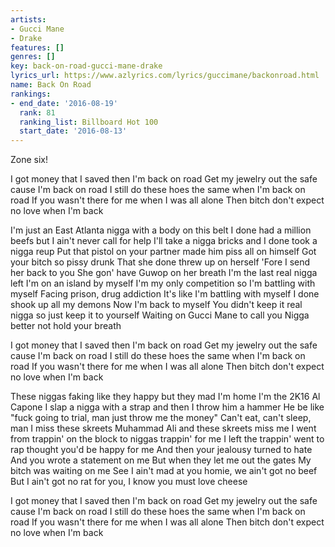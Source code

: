 ```yaml
---
artists:
- Gucci Mane
- Drake
features: []
genres: []
key: back-on-road-gucci-mane-drake
lyrics_url: https://www.azlyrics.com/lyrics/guccimane/backonroad.html
name: Back On Road
rankings:
- end_date: '2016-08-19'
  rank: 81
  ranking_list: Billboard Hot 100
  start_date: '2016-08-13'
---
```



Zone six!


I got money that I saved then I'm back on road
Get my jewelry out the safe cause I'm back on road
I still do these hoes the same when I'm back on road
If you wasn't there for me when I was all alone
Then bitch don't expect no love when I'm back


I'm just an East Atlanta nigga with a body on this belt
I done had a million beefs but I ain't never call for help
I'll take a nigga bricks and I done took a nigga reup
Put that pistol on your partner made him piss all on himself
Got your bitch so pissy drunk
That she done threw up on herself
'Fore I send her back to you
She gon' have Guwop on her breath
I'm the last real nigga left
I'm on an island by myself
I'm my only competition so I'm battling with myself
Facing prison, drug addiction
It's like I'm battling with myself
I done shook up all my demons
Now I'm back to myself
You didn't keep it real nigga so just keep it to yourself
Waiting on Gucci Mane to call you
Nigga better not hold your breath


I got money that I saved then I'm back on road
Get my jewelry out the safe cause I'm back on road
I still do these hoes the same when I'm back on road
If you wasn't there for me when I was all alone
Then bitch don't expect no love when I'm back


These niggas faking like they happy but they mad I'm home
I'm the 2K16 Al Capone
I slap a nigga with a strap and then I throw him a hammer
He be like "fuck going to trial, man just throw me the money"
Can't eat, can't sleep, man I miss these skreets
Muhammad Ali and these skreets miss me
I went from trappin' on the block to niggas trappin' for me
I left the trappin' went to rap thought you'd be happy for me
And then your jealousy turned to hate
And you wrote a statement on me
But when they let me out the gates
My bitch was waiting on me
See I ain't mad at you homie, we ain't got no beef
But I ain't got no rat for you, I know you must love cheese


I got money that I saved then I'm back on road
Get my jewelry out the safe cause I'm back on road
I still do these hoes the same when I'm back on road
If you wasn't there for me when I was all alone
Then bitch don't expect no love when I'm back



